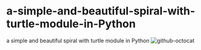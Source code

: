 # a-simple-and-beautiful-spiral-with-turtle-module-in-Python
a simple and beautiful spiral with turtle module in Python
![github-octocat](https://github.com/dotLK/a-simple-and-beautiful-spiral-with-turtle-module-in-Python/main/a.png)
